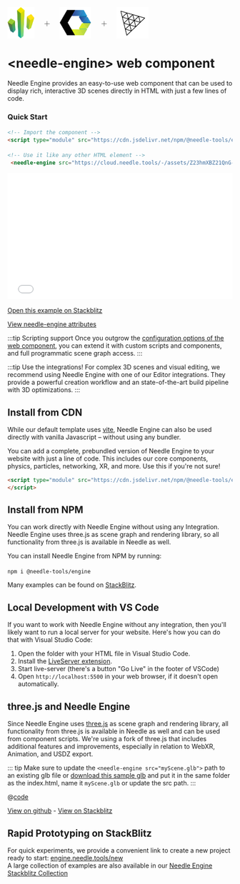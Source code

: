<br/>

<div class="centered" style="display: flex;
    align-items: center;
    gap: 20px;
    font-size: 2em;
    font-weight: 100;">
    <img src="/logo.png" style="max-height:70px;" title="Needle Logo" alt="Needle Logo"/> +
    <img src="/imgs/logo-webcomponents.png" style="max-height:70px;" title="Web Components Logo" alt="Web Components Logo"/> +
    <img src="/imgs/threejs-logo.webp" style="max-height:70px;" title="three.js Logo" alt="three.js Logo"/>
</div>

# \<needle-engine> web component

Needle Engine provides an easy-to-use web component that can be used to display rich, interactive 3D scenes directly in HTML with just a few lines of code.

### Quick Start

<codewrap>

```html
<!-- Import the component -->
<script type="module" src="https://cdn.jsdelivr.net/npm/@needle-tools/engine/dist/needle-engine.min.js"></script>
 
<!-- Use it like any other HTML element -->
 <needle-engine src="https://cloud.needle.tools/-/assets/Z23hmXBZ21QnG-Z21QnG-world/file" background-color="transparent"></needle-engine>
 ```

 </codewrap>

<!-- Here is a full example:

@[code html](@code/basic-webcomponent.html) -->

<iframe src="/docs/code-samples/basic-webcomponent.html" style="
    width: 100%; 
    aspect-ratio: 16/9; 
    outline: none; 
    border: none;
    "
    allow="accelerometer; autoplay; encrypted-media; gyroscope; picture-in-picture; xr-spatial-tracking"
    allowfullscreen
    ></iframe>

[Open this example on Stackblitz](https://stackblitz.com/edit/needle-engine-prebundled?file=index.html)


[View needle-engine attributes](/reference/needle-engine-attributes.md)

:::tip Scripting support
Once you outgrow the [configuration options of the web component](/reference/needle-engine-attributes.md), you can extend it with custom scripts and components, and full programmatic scene graph access.
:::


:::tip Use the integrations!
For complex 3D scenes and visual editing, we recommend using Needle Engine with one of our Editor integrations. They provide a powerful creation workflow and an state-of-the-art build pipeline with 3D optimizations.
:::


## Install from CDN

While our default template uses [vite](https://vitejs.dev), Needle Engine can also be used directly with vanilla Javascript – without using any bundler.  

You can add a complete, prebundled version of Needle Engine to your website with just a line of code.
This includes our core components, physics, particles, networking, XR, and more. Use this if you're not sure!


<codewrap>

```html
<script type="module" src="https://cdn.jsdelivr.net/npm/@needle-tools/engine/dist/needle-engine.min.js">
</script>
```

</codewrap>

## Install from NPM

You can work directly with Needle Engine without using any Integration. Needle Engine uses three.js as scene graph and rendering library, so all functionality from three.js is available in Needle as well.  

You can install Needle Engine from NPM by running:   
<br/>
`npm i @needle-tools/engine`  


Many examples can be found on [StackBlitz](https://stackblitz.com/@marwie/collections/needle-engine).  


## Local Development with VS Code

If you want to work with Needle Engine without any integration, then you'll likely want to run a local server for your website. Here's how you can do that with Visual Studio Code:

1. Open the folder with your HTML file in Visual Studio Code.
2. Install the [LiveServer extension](https://marketplace.visualstudio.com/items?itemName=ritwickdey.LiveServer).  
3. Start live-server (there's a button "Go Live" in the footer of VSCode) 
4. Open ``http://localhost:5500`` in your web browser, if it doesn't open automatically.


## three.js and Needle Engine

Since Needle Engine uses [three.js](https://threejs.org/) as scene graph and rendering library, all functionality from three.js is available in Needle as well and can be used from component scripts. We're using a fork of three.js that includes additional features and improvements, especially in relation to WebXR, Animation, and USDZ export.


::: tip
Make sure to update the ``<needle-engine src="myScene.glb">`` path to an existing glb file 
or [download this sample glb](https://github.com/needle-tools/needle-engine-samples/raw/main/vanilla/myScene.glb) and put it in the same folder as the index.html, name it ``myScene.glb`` or update the src path.
:::

@[code](@code/basic-html.html) 


[View on github](https://github.com/needle-tools/needle-engine-samples/tree/main/vanilla) - [View on Stackblitz](https://stackblitz.com/edit/needle-engine-prebundled?file=index.html)



## Rapid Prototyping on StackBlitz

For quick experiments, we provide a convenient link to create a new project ready to start: [engine.needle.tools/new](https://engine.needle.tools/new)  
A large collection of examples are also available in our [Needle Engine Stackblitz Collection](https://stackblitz.com/@marwie/collections/needle-engine) 